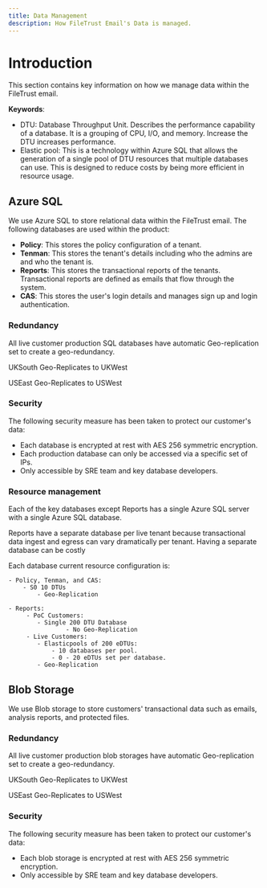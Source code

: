 ```yaml
---
title: Data Management
description: How FileTrust Email's Data is managed.
---
```


# Introduction

This section contains key information on how we manage data within the FileTrust email.


**Keywords**:
   - DTU: Database Throughput Unit. Describes the performance capability of a database. It is a grouping of CPU, I/O, and memory. Increase the DTU increases performance.
   - Elastic pool: This is a technology within Azure SQL that allows the generation of a single pool of DTU resources that multiple databases can use. This is designed to reduce costs by being more efficient in resource usage.


## Azure SQL

We use Azure SQL to store relational data within the FileTrust email. The following databases are used within the product:

- **Policy**: This stores the policy configuration of a tenant.
- **Tenman**: This stores the tenant's details including who the admins are and who the tenant is.
- **Reports**: This stores the transactional reports of the tenants. Transactional reports are defined as emails that flow through the system.
- **CAS**: This stores the user's login details and manages sign up and login authentication.


### Redundancy

All live customer production SQL databases have automatic Geo-replication set to create a geo-redundancy.

UKSouth Geo-Replicates to UKWest

USEast Geo-Replicates to USWest

### Security

The following security measure has been taken to protect our customer's data:
- Each database is encrypted at rest with AES 256 symmetric encryption.
- Each production database can only be accessed via a specific set of IPs.
- Only accessible by SRE team and key database developers.

### Resource management

Each of the key databases except Reports has a single Azure SQL server with a single Azure SQL database.

Reports have a separate database per live tenant because transactional data ingest and egress can vary dramatically per tenant.  Having a separate database can be costly

Each database current resource configuration is:
```
- Policy, Tenman, and CAS:
	- S0 10 DTUs
        - Geo-Replication

- Reports:
     - PoC Customers:
		- Single 200 DTU Database
                - No Geo-Replication
     - Live Customers:
		- Elasticpools of 200 eDTUs:
			- 10 databases per pool.
			- 0 - 20 eDTUs set per database.
		- Geo-Replication
```
## Blob Storage

We use Blob storage to store customers' transactional data such as emails, analysis reports, and protected files.


### Redundancy

All live customer production blob storages have automatic Geo-replication set to create a geo-redundancy.

UKSouth Geo-Replicates to UKWest

USEast Geo-Replicates to USWest

### Security

The following security measure has been taken to protect our customer's data:

- Each blob storage is encrypted at rest with AES 256 symmetric encryption.
- Only accessible by SRE team and key database developers.





